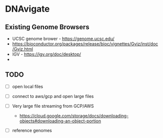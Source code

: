 # DNAvigate

## Existing Genome Browsers

- UCSC genome brower - https://genome.ucsc.edu/
- https://bioconductor.org/packages/release/bioc/vignettes/Gviz/inst/doc/Gviz.html
- IGV - https://igv.org/doc/desktop/
- 

## TODO

- [ ] open local files
- [ ] connect to aws/gcp and open large files
- [ ] Very large file streaming from GCP/AWS
  - https://cloud.google.com/storage/docs/downloading-objects#downloading-an-object-portion
- [ ] reference genomes

